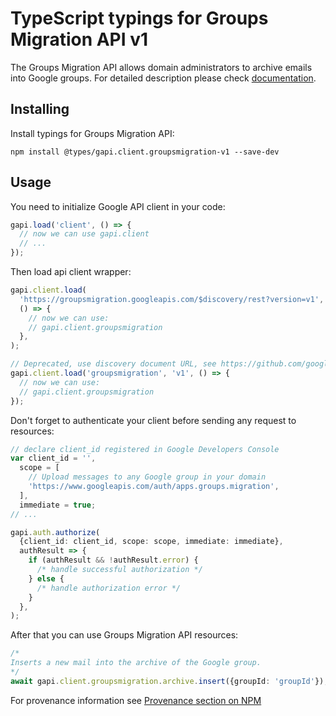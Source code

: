 # TypeScript typings for Groups Migration API v1

The Groups Migration API allows domain administrators to archive emails into Google groups.
For detailed description please check [documentation](https://developers.google.com/google-apps/groups-migration/).

## Installing

Install typings for Groups Migration API:

```
npm install @types/gapi.client.groupsmigration-v1 --save-dev
```

## Usage

You need to initialize Google API client in your code:

```typescript
gapi.load('client', () => {
  // now we can use gapi.client
  // ...
});
```

Then load api client wrapper:

```typescript
gapi.client.load(
  'https://groupsmigration.googleapis.com/$discovery/rest?version=v1',
  () => {
    // now we can use:
    // gapi.client.groupsmigration
  },
);
```

```typescript
// Deprecated, use discovery document URL, see https://github.com/google/google-api-javascript-client/blob/master/docs/reference.md#----gapiclientloadname----version----callback--
gapi.client.load('groupsmigration', 'v1', () => {
  // now we can use:
  // gapi.client.groupsmigration
});
```

Don't forget to authenticate your client before sending any request to resources:

```typescript
// declare client_id registered in Google Developers Console
var client_id = '',
  scope = [
    // Upload messages to any Google group in your domain
    'https://www.googleapis.com/auth/apps.groups.migration',
  ],
  immediate = true;
// ...

gapi.auth.authorize(
  {client_id: client_id, scope: scope, immediate: immediate},
  authResult => {
    if (authResult && !authResult.error) {
      /* handle successful authorization */
    } else {
      /* handle authorization error */
    }
  },
);
```

After that you can use Groups Migration API resources: <!-- TODO: make this work for multiple namespaces -->

```typescript
/*
Inserts a new mail into the archive of the Google group.
*/
await gapi.client.groupsmigration.archive.insert({groupId: 'groupId'});
```

For provenance information see [Provenance section on NPM](https://www.npmjs.com/package/@maxim_mazurok/gapi.client.groupsmigration-v1#Provenance:~:text=none-,Provenance,-Built%20and%20signed)
